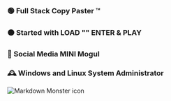 ### 🟢 Full Stack Copy Paster ™
### 🟠 Started with LOAD "" ENTER & PLAY
### 🔴 Social Media MINI Mogul
### 🕰 Windows and Linux System Administrator

[<img src="https://upload.wikimedia.org/wikipedia/commons/4/4f/Twitter-logo.svg"
     alt="Markdown Monster icon"
     style="float: left; margin-right: 25px;" />](https://twitter.com/ivanbuncic)
